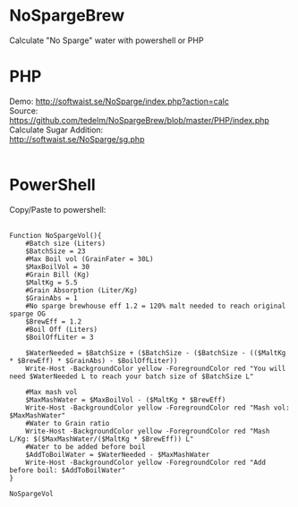 # NoSpargeBrew
Calculate "No Sparge" water with powershell or PHP

# PHP
Demo: http://softwaist.se/NoSparge/index.php?action=calc
</br>
Source: https://github.com/tedelm/NoSpargeBrew/blob/master/PHP/index.php
</br>
Calculate Sugar Addition:
</br>
http://softwaist.se/NoSparge/sg.php
</br>
</br>

# PowerShell
Copy/Paste to powershell:</br>
</br>

```
Function NoSpargeVol(){ 
	#Batch size (Liters)
	$BatchSize = 23
	#Max Boil vol (GrainFater = 30L)
	$MaxBoilVol = 30
	#Grain Bill (Kg)
	$MaltKg = 5.5
	#Grain Absorption (Liter/Kg)
	$GrainAbs = 1
	#No sparge brewhouse eff 1.2 = 120% malt needed to reach original sparge OG
	$BrewEff = 1.2
	#Boil Off (Liters)
	$BoilOffLiter = 3

	$WaterNeeded = $BatchSize + ($BatchSize - ($BatchSize - (($MaltKg * $BrewEff) * $GrainAbs) - $BoilOffLiter))
	Write-Host -BackgroundColor yellow -ForegroundColor red "You will need $WaterNeeded L to reach your batch size of $BatchSize L" 
	
	#Max mash vol
	$MaxMashWater = $MaxBoilVol - ($MaltKg * $BrewEff)
	Write-Host -BackgroundColor yellow -ForegroundColor red "Mash vol: $MaxMashWater" 
	#Water to Grain ratio
	Write-Host -BackgroundColor yellow -ForegroundColor red "Mash L/Kg: $($MaxMashWater/($MaltKg * $BrewEff)) L" 
	#Water to be added before boil
	$AddToBoilWater = $WaterNeeded - $MaxMashWater
	Write-Host -BackgroundColor yellow -ForegroundColor red "Add before boil: $AddToBoilWater" 
}

NoSpargeVol 




```
</br>
</br>
</br>
</br>





